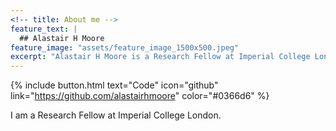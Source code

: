 ```yaml
---
<!-- title: About me -->
feature_text: |
  ## Alastair H Moore
feature_image: "assets/feature_image_1500x500.jpeg"
excerpt: "Alastair H Moore is a Research Fellow at Imperial College London."
---
```

{% include button.html text="Code" icon="github" link="https://github.com/alastairhmoore" color="#0366d6" %}

I am a Research Fellow at Imperial College London.

<!-- ---
title: About me
feature_text: |
	## Alastair H Moore
	Stuff about me
excerpt: Alastair H Moore is a Research Fellow at Imperial College London
---

Alastair H Moore is a Research Fellow at Imperial College London. -->